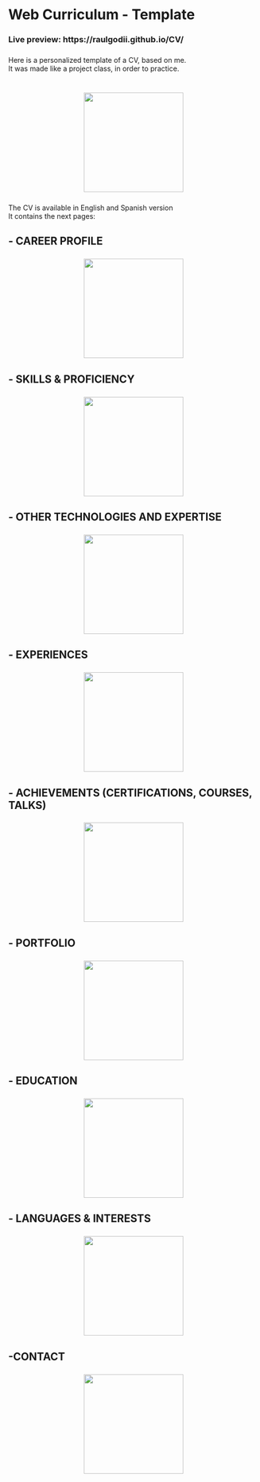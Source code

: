 <h1 align="left">Web Curriculum - Template</h1>

###

<h3 align="left">Live preview: https://raulgodii.github.io/CV/</h3>

###

<p align="left">Here is a personalized template of a CV, based on me. <br>It was made like a project class, in order to practice.</p>

###

<br clear="both">

<div align="center">
  <img height="200" src="https://i.postimg.cc/Fs7yfGFP/image.png"  />
</div>

###

<p align="left">The CV is available in English and Spanish version<br>It contains the next pages:</p>

###

<h2 align="left">- CAREER PROFILE</h2>

###

<div align="center">
  <img height="200" src="https://i.postimg.cc/RFcWJsNH/imagen-2023-10-11-164021522.png"  />
</div>

###

<h2 align="left">- SKILLS & PROFICIENCY</h2>

###

<div align="center">
  <img height="200" src="https://i.postimg.cc/KYTzCq7H/imagen-2023-10-11-164110860.png"  />
</div>

###

<h2 align="left">- OTHER TECHNOLOGIES AND EXPERTISE</h2>

###

<div align="center">
  <img height="200" src="https://i.postimg.cc/tRkT0VPp/image.png"  />
</div>

###

<h2 align="left">- EXPERIENCES</h2>

###

<div align="center">
  <img height="200" src="https://i.postimg.cc/HsjTfvd9/image.png"  />
</div>

###

<h2 align="left">- ACHIEVEMENTS (CERTIFICATIONS, COURSES, TALKS)</h2>

###

<div align="center">
  <img height="200" src="https://i.postimg.cc/8C43kDbJ/imagen-2023-10-11-164301284.png"  />
</div>

###

<h2 align="left">- PORTFOLIO</h2>

###

<div align="center">
  <img height="200" src="https://i.postimg.cc/26Mfmrzd/image.png"  />
</div>

###

<h2 align="left">- EDUCATION</h2>

###

<div align="center">
  <img height="200" src="https://i.postimg.cc/6QQsvyqL/image.png"  />
</div>

###

<h2 align="left">- LANGUAGES & INTERESTS</h2>

###

<div align="center">
  <img height="200" src="https://i.postimg.cc/9QJKCCb4/image.png"  />
</div>

###

<h2 align="left">-CONTACT</h2>

###

<div align="center">
  <img height="200" src="https://i.postimg.cc/cChMw4rw/image.png"  />
</div>

###
